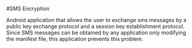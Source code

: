 #SMS Encryption

Android application that allows the user to exchange sms messages by a public key exchange protocol and a session key establishment protocol. Since SMS messages can be obtained by any application only modifying the manifest file, this application prevents this problem. 
